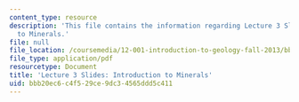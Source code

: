 ```yaml
---
content_type: resource
description: 'This file contains the information regarding Lecture 3 Slides: Introduction
  to Minerals.'
file: null
file_location: /coursemedia/12-001-introduction-to-geology-fall-2013/bbb20ec6c4f529ce9dc34565ddd5c411_MIT12_001F13_Lec3Slides.pdf
file_type: application/pdf
resourcetype: Document
title: 'Lecture 3 Slides: Introduction to Minerals'
uid: bbb20ec6-c4f5-29ce-9dc3-4565ddd5c411
---
```

